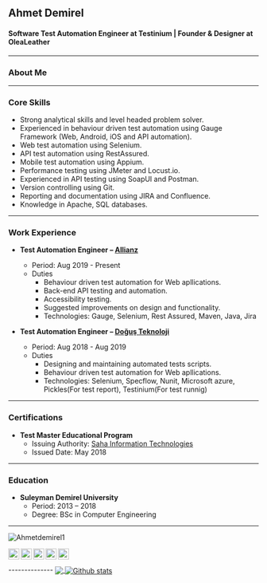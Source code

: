 ## Ahmet Demirel
#### Software Test Automation Engineer at Testinium | Founder & Designer at OleaLeather

------------

### About Me
 

------------

### Core Skills
* Strong analytical skills and level headed problem solver.
* Experienced in behaviour driven test automation using Gauge Framework (Web, Android, iOS and API automation).
* Web test automation using Selenium.
* API test automation using RestAssured.
* Mobile test automation using Appium.
* Performance testing using JMeter and Locust.io.
* Experienced in API testing using SoapUI and Postman.
* Version controlling using Git.
* Reporting and documentation using JIRA and Confluence.
* Knowledge in Apache, SQL databases.

------------

### Work Experience
* **Test Automation Engineer – [Allianz](https://www.allianz.com.tr/tr_TR.html#!/view1)**
  * Period: Aug 2019 - Present
  * Duties
    * Behaviour driven test automation for Web apllications.
    * Back-end API testing and automation.
    * Accessibility testing.
    * Suggested improvements on design and functionality.
    * Technologies: Gauge, Selenium, Rest Assured, Maven, Java, Jira
    
    
* **Test Automation Engineer – [Doğuş Teknoloji](https://www.d-teknoloji.com.tr/)**
  * Period: Aug 2018 - Aug 2019
  * Duties
    * Designing and maintaining automated tests scripts.
    * Behaviour driven test automation for Web apllications.
    * Technologies: Selenium, Specflow, Nunit, Microsoft azure, Pickles(For test report), Testinium(For test runnig)
      

------------


### Certifications
 * **Test Master Educational Program**
   * Issuing Authority: [Saha Information Technologies](https://sahabt.com/en/)
   * Issued Date: May 2018
   

------------

### Education
 * **Suleyman Demirel University**
   * Period: 2013 – 2018
   * Degree: BSc in Computer Engineering
      
 ----------

<p align="left"> <img src="https://komarev.com/ghpvc/?username=Ahmetdemirel1&label=Views&color=blue&style=plastic" alt="Ahmetdemirel1" /> </p>

<a href="https://twitter.com/Ahmtdmrl">
  <img align="left" alt="Ahmet's Twitter" width="22px" src="https://cdn.jsdelivr.net/npm/simple-icons@v3/icons/twitter.svg" />
</a>
<a href="https://www.linkedin.com/in/ahmet-demirel">
  <img align="left" alt="Ahmet's Linkdein" width="22px" src="https://cdn.jsdelivr.net/npm/simple-icons@v3/icons/linkedin.svg" />
</a>
<a href="https://www.instagram.com/ahmetdemirel1">
  <img align="left" alt="Ahmet's Instagram" width="22px" src="https://cdn.jsdelivr.net/npm/simple-icons@v3/icons/instagram.svg" />
</a>
<a href="https://github.com/Ahmetdemirel1">
  <img align="left" alt="Ahmet's Github" width="22px" src="https://cdn.jsdelivr.net/npm/simple-icons@v3/icons/github.svg" />
</a>
<a href="https://www.instagram.com/olealeather/">
  <img align="left" alt="OleaLeather's Instagram" width="22px" src="https://cdn.jsdelivr.net/npm/simple-icons@v3/icons/instagram.svg" />
</a>
<br/>
<br/>
--------------
<a href="https://github.com/Ahmetdemirel1">
  <img align="center" src="https://github-readme-stats.vercel.app/api/top-langs/?username=Ahmetdemirel1&theme=light&hide_langs_below=1" />
</a>
<a href="https://github.com/Ahmetdemirel1">
 <img align="center" src="https://github-readme-stats.vercel.app/api?username=Ahmetdemirel1&show_icons=true&theme=light&line_height=27" alt="Github stats"/>
</a>


